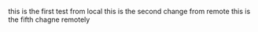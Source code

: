 this is the first test from local
this is the second change from remote
this is the fifth chagne remotely
